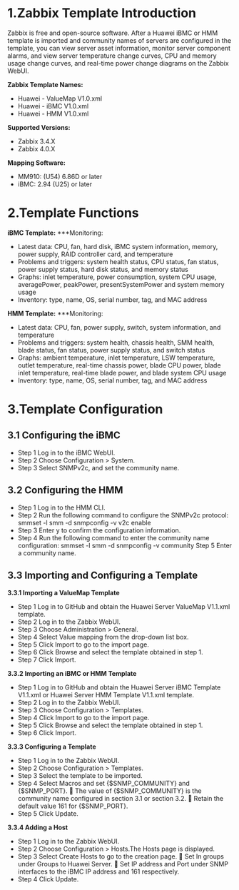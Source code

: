 # 1.Zabbix Template Introduction

Zabbix is free and open-source software. After a Huawei iBMC or HMM template is imported and community names of servers are configured in the template, you can view server asset information, monitor server component alarms, and view server temperature change curves, CPU and memory usage change curves, and real-time power change diagrams on the Zabbix WebUI.

**Zabbix Template Names:**
-	Huawei - ValueMap V1.0.xml
-	Huawei - iBMC V1.0.xml
-	Huawei - HMM V1.0.xml

**Supported Versions:**
-	Zabbix 3.4.X
-	Zabbix 4.0.X

**Mapping Software:**
-	MM910: (U54) 6.86D or later
-	iBMC: 2.94 (U25) or later


# 2.Template Functions

**iBMC Template:**
***Monitoring:
-	Latest data: CPU, fan, hard disk, iBMC system information, memory, power supply, RAID controller card, and temperature
-	Problems and triggers: system health status, CPU status, fan status, power supply status, hard disk status, and memory status
-	Graphs: inlet temperature, power consumption, system CPU usage, averagePower, peakPower, presentSystemPower and system memory usage
-	Inventory: type, name, OS, serial number, tag, and MAC address

**HMM Template:**
***Monitoring:
-	Latest data: CPU, fan, power supply, switch, system information, and temperature
-	Problems and triggers: system health, chassis health, SMM health, blade status, fan status, power supply status, and switch status
-	Graphs: ambient temperature, inlet temperature, LSW temperature, outlet temperature, real-time chassis power, blade CPU power, blade inlet temperature, real-time blade power, and blade system CPU usage
-	Inventory: type, name, OS, serial number, tag, and MAC address


# 3.Template Configuration

## 3.1 Configuring the iBMC
- Step 1	Log in to the iBMC WebUI.
- Step 2	Choose Configuration > System.
- Step 3	Select SNMPv2c, and set the community name.

## 3.2 Configuring the HMM
- Step 1	Log in to the HMM CLI.
- Step 2	Run the following command to configure the SNMPv2c protocol:
		smmset -l smm -d snmpconfig -v v2c enable 
- Step 3	Enter y to confirm the configuration information.
- Step 4	Run the following command to enter the community name configuration:
		smmset -l smm -d snmpconfig -v community 
Step 5	Enter a community name.

## 3.3 Importing and Configuring a Template
**3.3.1 Importing a ValueMap Template**
- Step 1	Log in to GitHub and obtain the Huawei Server ValueMap V1.1.xml template.
- Step 2	Log in to the Zabbix WebUI.
- Step 3	Choose Administration > General.
- Step 4	Select Value mapping from the drop-down list box.
- Step 5	Click Import to go to the import page.
- Step 6	Click Browse and select the template obtained in step 1.
- Step 7	Click Import.

**3.3.2 Importing an iBMC or HMM Template**
- Step 1	Log in to GitHub and obtain the Huawei Server iBMC Template V1.1.xml or Huawei Server HMM Template V1.1.xml template.
- Step 2	Log in to the Zabbix WebUI.
- Step 3	Choose Configuration > Templates.
- Step 4	Click Import to go to the import page.
- Step 5	Click Browse and select the template obtained in step 1.
- Step 6	Click Import.

**3.3.3 Configuring a Template**
- Step 1	Log in to the Zabbix WebUI.
- Step 2	Choose Configuration > Templates.
- Step 3	Select the template to be imported.
- Step 4	Select Macros and set {$SNMP_COMMUNITY} and {$SNMP_PORT}.
	The value of {$SNMP_COMMUNITY} is the community name configured in section 3.1 or section 3.2.
	Retain the default value 161 for {$SNMP_PORT}.
- Step 5	Click Update.

**3.3.4 Adding a Host**
- Step 1	Log in to the Zabbix WebUI.
- Step 2	Choose Configuration > Hosts.The Hosts page is displayed.
- Step 3	Select Create Hosts to go to the creation page.
	Set In groups under Groups to Huawei Server.
	Set IP address and Port under SNMP interfaces to the iBMC IP address and 161 respectively.
- Step 4	Click Update.
